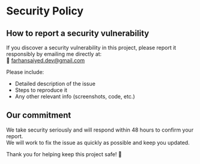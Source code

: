 # Security Policy

## How to report a security vulnerability

If you discover a security vulnerability in this project, please report it responsibly by emailing me directly at:  
📧 farhansaiyed.dev@gmail.com

Please include:  
- Detailed description of the issue  
- Steps to reproduce it  
- Any other relevant info (screenshots, code, etc.)

## Our commitment

We take security seriously and will respond within 48 hours to confirm your report.  
We will work to fix the issue as quickly as possible and keep you updated.

Thank you for helping keep this project safe! 🙏

